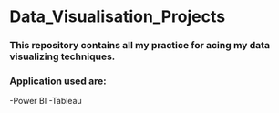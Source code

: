 # Data_Visualisation_Projects
### This repository contains all my practice for acing my data visualizing techniques.
### Application used are:
-Power BI
-Tableau
